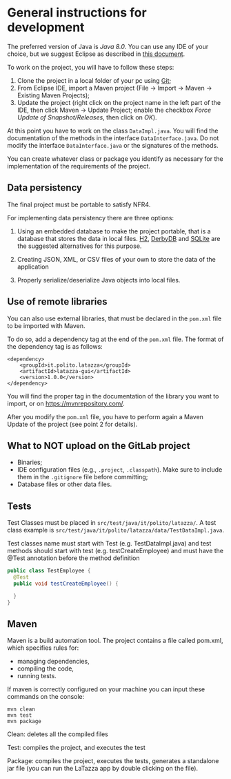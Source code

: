 # General instructions for development

The preferred version of Java is *Java 8.0*. You can use any IDE of your choice, but we suggest Eclipse as described in [this document](https://oop.polito.it/doc/ReferenceSoftware_en.html).

To work on the project, you will have to follow these steps:

1. Clone the project in a local folder of your pc using [Git](https://git-scm.com/downloads);
2. From Eclipse IDE, import a Maven project (File -> Import -> Maven -> Existing Maven Projects);
3. Update the project (right click on the project name in the left part of the IDE, then click Maven -> Update Project; enable the checkbox *Force Update of Snapshot/Releases*, then click on *OK*).

At this point you have to work on the class `DataImpl.java`. You will find the documentation of the methods in the interface `DataInterface.java`. Do not modify the interface `DataInterface.java` or the signatures of the methods.

You can create whatever class or package you identify as necessary for the implementation of the requirements of the project.

## Data persistency

The final project must be portable to satisfy NFR4. 

For implementing data persistency there are three options:

1. Using an embedded database to make the project portable, that is a database that stores the data in local files. [H2](https://www.h2database.com/html/main.html), [DerbyDB](https://db.apache.org/derby/) and [SQLite](https://www.sqlite.org/index.html) are the suggested alternatives for this purpose.

2. Creating JSON, XML, or CSV files of your own to store the data of the application 

3. Properly serialize/deserialize Java objects into local files.

## Use of remote libraries

You can also use external libraries, that must be declared in the `pom.xml` file to be imported with Maven.

To do so, add a dependency tag at the end of the `pom.xml` file. The format of the dependency tag is as follows:

```
<dependency>
    <groupId>it.polito.latazza</groupId>
    <artifactId>latazza-gui</artifactId>
    <version>1.0.0</version>
</dependency>
```

You will find the proper tag in the documentation of the library you want to import, or on https://mvnrepository.com/.

After you modify the `pom.xml` file, you have to perform again a Maven Update of the project (see point 2 for details).


## What to NOT upload on the GitLab project

* Binaries;
* IDE configuration files (e.g., `.project`, `.classpath`). Make sure to include them in the `.gitignore` file before committing;
* Database files or other data files. 
 

## Tests

Test Classes must be placed in `src/test/java/it/polito/latazza/`. A test class example is `src/test/java/it/polito/latazza/data/TestDataImpl.java`.

Test classes name must start with Test (e.g. TestDataImpl.java) and test methods should start with test (e.g. testCreateEmployee) and must have the @Test annotation before the method definition

```java
public class TestEmployee {
  @Test
  public void testCreateEmployee() {

  }
}
```

## Maven

Maven is a build automation tool. The project contains a file called pom.xml, which specifies rules for:

* managing dependencies, 
* compiling the code,  
* running tests.

If maven is correctly configured on your machine you can input these commands on the console:

```
mvn clean
mvn test
mvn package
```

Clean: deletes all the compiled files

Test: compiles the project, and executes the test

Package: compiles the project, executes the tests, generates a standalone jar file (you can run the LaTazza app by double clicking on the file).

